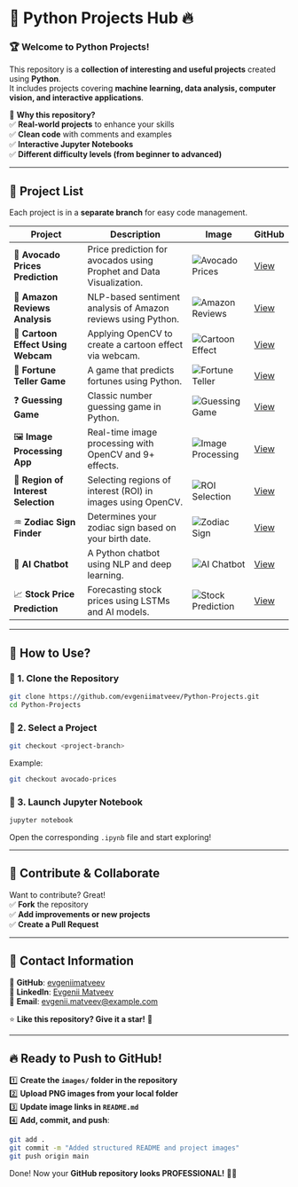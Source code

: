 # 🚀 Python Projects Hub 🔥

### 🏆 **Welcome to Python Projects!**  
This repository is a **collection of interesting and useful projects** created using **Python**.  
It includes projects covering **machine learning, data analysis, computer vision, and interactive applications**.

🔹 **Why this repository?**  
✅ **Real-world projects** to enhance your skills  
✅ **Clean code** with comments and examples  
✅ **Interactive Jupyter Notebooks**  
✅ **Different difficulty levels (from beginner to advanced)**  

---

## 📂 **Project List**

Each project is in a **separate branch** for easy code management.

| Project  | Description | Image | GitHub |
|---------|----------|------------|--------|
| 🥑 **Avocado Prices Prediction** | Price prediction for avocados using Prophet and Data Visualization. | ![Avocado Prices](images/avocado.png) | [View](https://github.com/evgeniimatveev/Python-Projects/tree/avocado-prices) |
| 🛒 **Amazon Reviews Analysis** | NLP-based sentiment analysis of Amazon reviews using Python. | ![Amazon Reviews](images/amazon_reviews.png) | [View](https://github.com/evgeniimatveev/Python-Projects/tree/amazon-reviews) |
| 🎨 **Cartoon Effect Using Webcam** | Applying OpenCV to create a cartoon effect via webcam. | ![Cartoon Effect](images/cartoon_effect.png) | [View](https://github.com/evgeniimatveev/Python-Projects/tree/cartoon-effect) |
| 🔮 **Fortune Teller Game** | A game that predicts fortunes using Python. | ![Fortune Teller](images/fortune_teller.png) | [View](https://github.com/evgeniimatveev/Python-Projects/tree/fortune-teller) |
| ❓ **Guessing Game** | Classic number guessing game in Python. | ![Guessing Game](images/guessing_game.png) | [View](https://github.com/evgeniimatveev/Python-Projects/tree/guessing-game) |
| 🖼️ **Image Processing App** | Real-time image processing with OpenCV and 9+ effects. | ![Image Processing](images/image_processing.png) | [View](https://github.com/evgeniimatveev/Python-Projects/tree/image-processing) |
| 🎯 **Region of Interest Selection** | Selecting regions of interest (ROI) in images using OpenCV. | ![ROI Selection](images/roi_selection.png) | [View](https://github.com/evgeniimatveev/Python-Projects/tree/roi-selection) |
| ♒ **Zodiac Sign Finder** | Determines your zodiac sign based on your birth date. | ![Zodiac Sign](images/zodiac_sign.png) | [View](https://github.com/evgeniimatveev/Python-Projects/tree/zodiac-sign) |
| 🤖 **AI Chatbot** | A Python chatbot using NLP and deep learning. | ![AI Chatbot](images/ai_chatbot.png) | [View](https://github.com/evgeniimatveev/Python-Projects/tree/ai-chatbot) |
| 📈 **Stock Price Prediction** | Forecasting stock prices using LSTMs and AI models. | ![Stock Prediction]() | [View](https://github.com/evgeniimatveev/Python-Projects/tree/stock-prediction) |

---

## 📌 **How to Use?**

### 🔹 1. Clone the Repository
```bash
git clone https://github.com/evgeniimatveev/Python-Projects.git
cd Python-Projects
```

### 🔹 2. Select a Project
```bash
git checkout <project-branch>
```
Example:
```bash
git checkout avocado-prices
```

### 🔹 3. Launch Jupyter Notebook
```bash
jupyter notebook
```
Open the corresponding `.ipynb` file and start exploring!

---

## 🤝 **Contribute & Collaborate**
Want to contribute? Great!  
✅ **Fork** the repository  
✅ **Add improvements or new projects**  
✅ **Create a Pull Request**  

---

## 📢 **Contact Information**
📌 **GitHub**: [evgeniimatveev](https://github.com/evgeniimatveev)  
📌 **LinkedIn**: [Evgenii Matveev](https://www.linkedin.com/in/evgeniimatveev)  
📌 **Email**: evgenii.matveev@example.com  

⭐ **Like this repository? Give it a star!** 🚀

---

## 🔥 **Ready to Push to GitHub!**
1️⃣ **Create the `images/` folder in the repository**  
2️⃣ **Upload PNG images from your local folder**  
3️⃣ **Update image links in `README.md`**  
4️⃣ **Add, commit, and push**:
```bash
git add .
git commit -m "Added structured README and project images"
git push origin main
```

Done! Now your **GitHub repository looks PROFESSIONAL!** 🚀🔥
